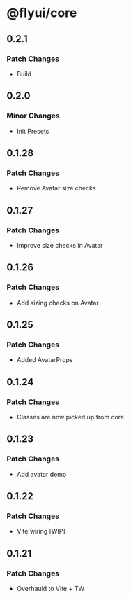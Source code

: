 # @flyui/core

## 0.2.1

### Patch Changes

- Build

## 0.2.0

### Minor Changes

- Init Presets

## 0.1.28

### Patch Changes

- Remove Avatar size checks

## 0.1.27

### Patch Changes

- Improve size checks in Avatar

## 0.1.26

### Patch Changes

- Add sizing checks on Avatar

## 0.1.25

### Patch Changes

- Added AvatarProps

## 0.1.24

### Patch Changes

- Classes are now picked up from core

## 0.1.23

### Patch Changes

- Add avatar demo

## 0.1.22

### Patch Changes

- Vite wiring [WIP]

## 0.1.21

### Patch Changes

- Overhauld to Vite + TW
